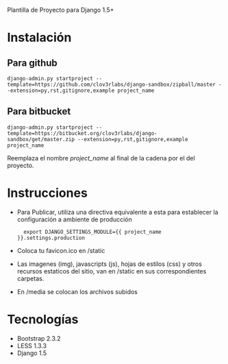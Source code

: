 Plantilla de Proyecto para Django 1.5+

Instalación
===========

Para github
-----------

    django-admin.py startproject --template=https://github.com/clov3rlabs/django-sandbox/zipball/master --extension=py,rst,gitignore,example project_name

Para bitbucket
--------------

    django-admin.py startproject --template=https://bitbucket.org/clov3rlabs/django-sandbox/get/master.zip --extension=py,rst,gitignore,example project_name

Reemplaza el nombre *project_name* al final de la cadena por el del proyecto.

Instrucciones
=============

* Para Publicar, utiliza una directiva equivalente a esta para establecer la configuración a ambiente de producción

        export DJANGO_SETTINGS_MODULE={{ project_name }}.settings.production

* Coloca tu favicon.ico en /static

* Las imagenes (img), javascripts (js), hojas de estilos (css) y otros recursos estaticos del sitio, van en /static en sus correspondientes carpetas.

* En /media se colocan los archivos subidos

Tecnologías
===========

- Bootstrap 2.3.2
- LESS 1.3.3
- Django 1.5
